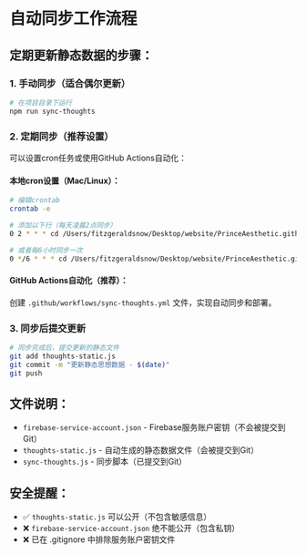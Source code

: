 # 自动同步工作流程

## 定期更新静态数据的步骤：

### 1. 手动同步（适合偶尔更新）
```bash
# 在项目目录下运行
npm run sync-thoughts
```

### 2. 定期同步（推荐设置）
可以设置cron任务或使用GitHub Actions自动化：

#### 本地cron设置（Mac/Linux）：
```bash
# 编辑crontab
crontab -e

# 添加以下行（每天凌晨2点同步）
0 2 * * * cd /Users/fitzgeraldsnow/Desktop/website/PrinceAesthetic.github.io && npm run sync-thoughts

# 或者每6小时同步一次
0 */6 * * * cd /Users/fitzgeraldsnow/Desktop/website/PrinceAesthetic.github.io && npm run sync-thoughts
```

#### GitHub Actions自动化（推荐）：
创建 `.github/workflows/sync-thoughts.yml` 文件，实现自动同步和部署。

### 3. 同步后提交更新
```bash
# 同步完成后，提交更新的静态文件
git add thoughts-static.js
git commit -m "更新静态思想数据 - $(date)"
git push
```

## 文件说明：
- `firebase-service-account.json` - Firebase服务账户密钥（不会被提交到Git）
- `thoughts-static.js` - 自动生成的静态数据文件（会被提交到Git）
- `sync-thoughts.js` - 同步脚本（已提交到Git）

## 安全提醒：
- ✅ `thoughts-static.js` 可以公开（不包含敏感信息）
- ❌ `firebase-service-account.json` 绝不能公开（包含私钥）
- ❌ 已在 .gitignore 中排除服务账户密钥文件
